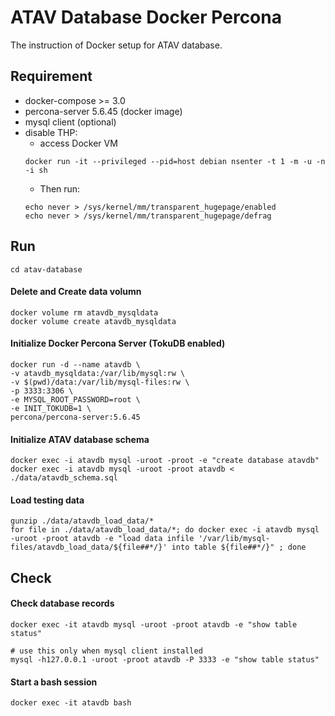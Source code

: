 ATAV Database Docker Percona
========================

The instruction of Docker setup for ATAV database.

## Requirement

* docker-compose >= 3.0
* percona-server 5.6.45 (docker image)
* mysql client (optional)
* disable THP:
    * access Docker VM
    ```
    docker run -it --privileged --pid=host debian nsenter -t 1 -m -u -n -i sh
    ```
    * Then run:
    ```
    echo never > /sys/kernel/mm/transparent_hugepage/enabled
    echo never > /sys/kernel/mm/transparent_hugepage/defrag
    ```

## Run

```
cd atav-database
```

#### Delete and Create data volumn
```
docker volume rm atavdb_mysqldata
docker volume create atavdb_mysqldata
```

#### Initialize Docker Percona Server (TokuDB enabled) 
```
docker run -d --name atavdb \
-v atavdb_mysqldata:/var/lib/mysql:rw \
-v $(pwd)/data:/var/lib/mysql-files:rw \
-p 3333:3306 \
-e MYSQL_ROOT_PASSWORD=root \
-e INIT_TOKUDB=1 \
percona/percona-server:5.6.45
```

#### Initialize ATAV database schema
```
docker exec -i atavdb mysql -uroot -proot -e "create database atavdb"
docker exec -i atavdb mysql -uroot -proot atavdb < ./data/atavdb_schema.sql
```

#### Load testing data
```
gunzip ./data/atavdb_load_data/*
for file in ./data/atavdb_load_data/*; do docker exec -i atavdb mysql -uroot -proot atavdb -e "load data infile '/var/lib/mysql-files/atavdb_load_data/${file##*/}' into table ${file##*/}" ; done
```

## Check

#### Check database records
```
docker exec -it atavdb mysql -uroot -proot atavdb -e "show table status"

# use this only when mysql client installed
mysql -h127.0.0.1 -uroot -proot atavdb -P 3333 -e "show table status"
```

#### Start a bash session
```
docker exec -it atavdb bash
```





